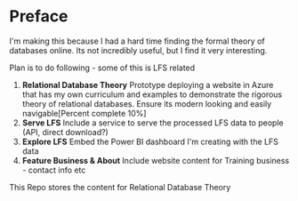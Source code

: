 # Preface

I'm making this because I had a hard time finding the formal theory of databases online. Its not incredibly useful, but I find it very interesting.

Plan is to do following - some of this is LFS related 

1. **Relational Database Theory** Prototype deploying a website in Azure that has my own curriculum and examples to demonstrate the rigorous theory of relational databases. Ensure its modern looking and easily navigable[Percent complete 10%]
1. **Serve LFS** Include a service to serve the processed LFS data to people (API, direct download?)
1. **Explore LFS** Embed the Power BI dashboard I'm creating with the LFS data
1. **Feature Business & About** Include website content for Training business - contact info etc

This Repo stores the content for Relational Database Theory